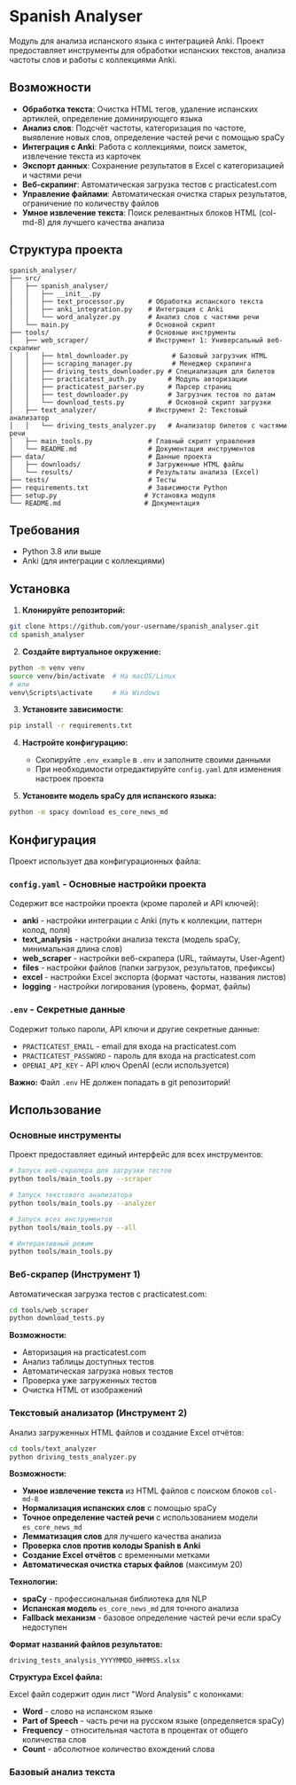 # Spanish Analyser

Модуль для анализа испанского языка с интеграцией Anki. Проект предоставляет инструменты для обработки испанских текстов, анализа частоты слов и работы с коллекциями Anki.

## Возможности

- **Обработка текста**: Очистка HTML тегов, удаление испанских артиклей, определение доминирующего языка
- **Анализ слов**: Подсчёт частоты, категоризация по частоте, выявление новых слов, определение частей речи с помощью spaCy
- **Интеграция с Anki**: Работа с коллекциями, поиск заметок, извлечение текста из карточек
- **Экспорт данных**: Сохранение результатов в Excel с категоризацией и частями речи
- **Веб-скрапинг**: Автоматическая загрузка тестов с practicatest.com
- **Управление файлами**: Автоматическая очистка старых результатов, ограничение по количеству файлов
- **Умное извлечение текста**: Поиск релевантных блоков HTML (col-md-8) для лучшего качества анализа

## Структура проекта

```
spanish_analyser/
├── src/
│   ├── spanish_analyser/
│   │   ├── __init__.py
│   │   ├── text_processor.py      # Обработка испанского текста
│   │   ├── anki_integration.py    # Интеграция с Anki
│   │   └── word_analyzer.py       # Анализ слов с частями речи
│   └── main.py                    # Основной скрипт
├── tools/                         # Основные инструменты
│   ├── web_scraper/               # Инструмент 1: Универсальный веб-скрапинг
│   │   ├── html_downloader.py           # Базовый загрузчик HTML
│   │   ├── scraping_manager.py          # Менеджер скрапинга
│   │   ├── driving_tests_downloader.py # Специализация для билетов
│   │   ├── practicatest_auth.py        # Модуль авторизации
│   │   ├── practicatest_parser.py      # Парсер страниц
│   │   ├── test_downloader.py          # Загрузчик тестов по датам
│   │   └── download_tests.py           # Основной скрипт загрузки
│   ├── text_analyzer/             # Инструмент 2: Текстовый анализатор
│   │   └── driving_tests_analyzer.py   # Анализатор билетов с частями речи
│   ├── main_tools.py              # Главный скрипт управления
│   └── README.md                  # Документация инструментов
├── data/                          # Данные проекта
│   ├── downloads/                 # Загруженные HTML файлы
│   └── results/                   # Результаты анализа (Excel)
├── tests/                         # Тесты
├── requirements.txt               # Зависимости Python
├── setup.py                      # Установка модуля
└── README.md                     # Документация
```

## Требования

- Python 3.8 или выше
- Anki (для интеграции с коллекциями)

## Установка

1. **Клонируйте репозиторий:**
```bash
git clone https://github.com/your-username/spanish_analyser.git
cd spanish_analyser
```

2. **Создайте виртуальное окружение:**
```bash
python -m venv venv
source venv/bin/activate  # На macOS/Linux
# или
venv\Scripts\activate     # На Windows
```

3. **Установите зависимости:**
```bash
pip install -r requirements.txt
```

4. **Настройте конфигурацию:**
   - Скопируйте `.env_example` в `.env` и заполните своими данными
   - При необходимости отредактируйте `config.yaml` для изменения настроек проекта

5. **Установите модель spaCy для испанского языка:**
```bash
python -m spacy download es_core_news_md
```

## Конфигурация

Проект использует два конфигурационных файла:

### `config.yaml` - Основные настройки проекта
Содержит все настройки проекта (кроме паролей и API ключей):
- **anki** - настройки интеграции с Anki (путь к коллекции, паттерн колод, поля)
- **text_analysis** - настройки анализа текста (модель spaCy, минимальная длина слов)
- **web_scraper** - настройки веб-скрапера (URL, таймауты, User-Agent)
- **files** - настройки файлов (папки загрузок, результатов, префиксы)
- **excel** - настройки Excel экспорта (формат частоты, названия листов)
- **logging** - настройки логирования (уровень, формат, файлы)

### `.env` - Секретные данные
Содержит только пароли, API ключи и другие секретные данные:
- `PRACTICATEST_EMAIL` - email для входа на practicatest.com
- `PRACTICATEST_PASSWORD` - пароль для входа на practicatest.com
- `OPENAI_API_KEY` - API ключ OpenAI (если используется)

**Важно:** Файл `.env` НЕ должен попадать в git репозиторий!

## Использование

### Основные инструменты

Проект предоставляет единый интерфейс для всех инструментов:

```bash
# Запуск веб-скрапера для загрузки тестов
python tools/main_tools.py --scraper

# Запуск текстового анализатора
python tools/main_tools.py --analyzer

# Запуск всех инструментов
python tools/main_tools.py --all

# Интерактивный режим
python tools/main_tools.py
```

### Веб-скрапер (Инструмент 1)

Автоматическая загрузка тестов с practicatest.com:

```bash
cd tools/web_scraper
python download_tests.py
```

**Возможности:**
- Авторизация на practicatest.com
- Анализ таблицы доступных тестов
- Автоматическая загрузка новых тестов
- Проверка уже загруженных тестов
- Очистка HTML от изображений

### Текстовый анализатор (Инструмент 2)

Анализ загруженных HTML файлов и создание Excel отчётов:

```bash
cd tools/text_analyzer
python driving_tests_analyzer.py
```

**Возможности:**
- **Умное извлечение текста** из HTML файлов с поиском блоков `col-md-8`
- **Нормализация испанских слов** с помощью spaCy
- **Точное определение частей речи** с использованием модели `es_core_news_md`
- **Лемматизация слов** для лучшего качества анализа
- **Проверка слов против колоды Spanish в Anki**
- **Создание Excel отчётов** с временными метками
- **Автоматическая очистка старых файлов** (максимум 20)

**Технологии:**
- **spaCy** - профессиональная библиотека для NLP
- **Испанская модель** `es_core_news_md` для точного анализа
- **Fallback механизм** - базовое определение частей речи если spaCy недоступен

**Формат названий файлов результатов:**
```
driving_tests_analysis_YYYYMMDD_HHMMSS.xlsx
```

**Структура Excel файла:**

Excel файл содержит один лист "Word Analysis" с колонками:
- **Word** - слово на испанском языке
- **Part of Speech** - часть речи на русском языке (определяется spaCy)
- **Frequency** - относительная частота в процентах от общего количества слов
- **Count** - абсолютное количество вхождений слова

### Базовый анализ текста

```
```